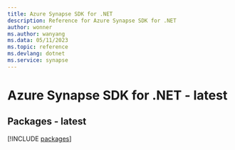 ```yaml
---
title: Azure Synapse SDK for .NET
description: Reference for Azure Synapse SDK for .NET
author: wonner
ms.author: wanyang
ms.data: 05/11/2023
ms.topic: reference
ms.devlang: dotnet
ms.service: synapse
---
```

# Azure Synapse SDK for .NET - latest
## Packages - latest
[!INCLUDE [packages](synapse-index.md)]